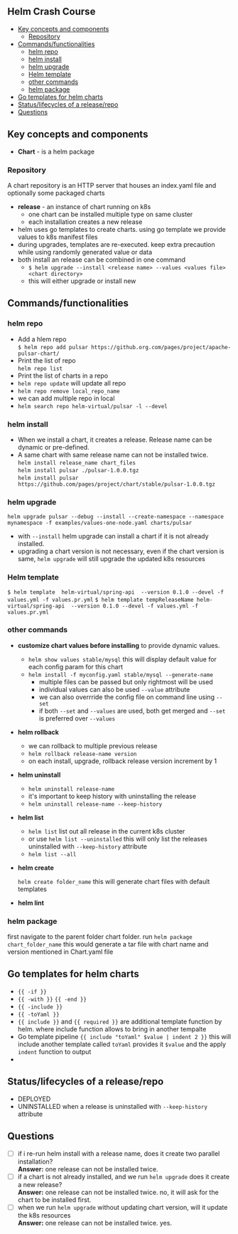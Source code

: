 <h2>Helm Crash Course </h2>

- [Key concepts and components](#key-concepts-and-components)
  - [Repository](#repository)
- [Commands/functionalities](#commandsfunctionalities)
  - [helm repo](#helm-repo)
  - [helm install](#helm-install)
  - [helm upgrade](#helm-upgrade)
  - [Helm template](#helm-template)
  - [other commands](#other-commands)
  - [helm package](#helm-package)
- [Go templates for helm charts](#go-templates-for-helm-charts)
- [Status/lifecycles of a release/repo](#statuslifecycles-of-a-releaserepo)
- [Questions](#questions)

## Key concepts and components

- **Chart** - is a helm package

### Repository

A chart repository is an HTTP server that houses an index.yaml file and optionally some packaged charts

- **release** - an instance of chart running on k8s
  - one chart can be installed multiple type on same cluster
  - each installation creates a new release
- helm uses go templates to create charts. using go template we provide values to k8s manifest files
- during upgrades, templates are re-executed. keep extra precaution while using randomly generated value or data
- both install an release can be combined in one command
  - `$ helm upgrade --install <release name> --values <values file> <chart directory>`
  - this will either upgrade or install new

## Commands/functionalities

### helm repo

- Add a hlem repo </br>
  `$ helm repo add pulsar https://github.org.com/pages/project/apache-pulsar-chart/`
- Print the list of repo </br>
  `helm repo list`
- Print the list of charts in a repo </br>
- `helm repo update` will update all repo
- `helm repo remove local_repo_name`
- we can add multiple repo in local
- `helm search repo helm-virtual/pulsar -l --devel`

### helm install

- When we install a chart, it creates a release. Release name can be dynamic or pre-defined.
- A same chart with same release name can not be installed twice. </br>
  `helm install release_name chart_files` </br>
  `helm install pulsar ./pulsar-1.0.0.tgz` </br>
  `helm install pulsar https://github.com/pages/project/chart/stable/pulsar-1.0.0.tgz`

### helm upgrade

`helm upgrade pulsar --debug --install --create-namespace --namespace mynamespace -f examples/values-one-node.yaml charts/pulsar`

- with `--install` helm upgrade can install a chart if it is not already installed.
- upgrading a chart version is not necessary, even if the chart version is same, `helm upgrade` will still upgrade the updated k8s resources

### Helm template 

`$ helm template  helm-virtual/spring-api  --version 0.1.0 --devel -f values.yml -f values.pr.yml`
`$ helm template tempReleaseName helm-virtual/spring-api  --version 0.1.0 --devel -f values.yml -f values.pr.yml`

### other commands

- **customize chart values before installing** to provide dynamic values.
  - `helm show values stable/mysql` this will display default value for each config param for this chart
  - `helm install -f myconfig.yaml stable/mysql --generate-name`
    - multiple files can be passed but only rightmost will be used
    - individual values can also be used `--value` attribute
    - we can also overrride the config file on command line using `--set`
    - if both `--set` and `--values` are used, both get merged and `--set` is preferred over `--values`
- **helm rollback**
  - we can rollback to multiple previous release
  - `helm rollback release-name version`
  - on each install, upgrade, rollback release version increment by 1
- **helm uninstall**
  - `helm uninstall release-name`
  - it's important to keep history with uninstalling the release
  - `helm uninstall release-name --keep-history`
- **helm list**
  - `helm list` list out all release in the current k8s cluster
  - or use `helm list --uninstalled` this will only list the releases uninstalled with `--keep-history` attribute
  - `helm list --all`
- **helm create**

  `helm create folder_name` this will generate chart files with default templates

- **helm lint**

### helm package

first navigate to the parent folder chart folder. run `helm package chart_folder_name` this would generate a tar file with chart name and version mentioned in Chart.yaml file

## Go templates for helm charts

- `{{ -if }}`
- `{{ -with }}` `{{ -end }}`
- `{{ -include }}`
- `{{ -toYaml }}`
- `{{ include }}` and `{{ required }}` are additional template function by helm. where include function allows to bring in another tempalte
- Go template pipeline `{{ include "toYaml" $value | indent 2 }}` this will include another template called `toYaml` provides it `$value` and the apply `indent` function to output
-

## Status/lifecycles of a release/repo

- DEPLOYED
- UNINSTALLED when a release is uninstalled with `--keep-history` attribute

## Questions

- [ ] if i re-run helm install with a release name, does it create two parallel installation? </br>
      **Answer:** one release can not be installed twice.
- [ ] if a chart is not already installed, and we run `helm upgrade` does it create a new release? </br>
      **Answer:** one release can not be installed twice.
      no, it will ask for the chart to be installed first.
- [ ] when we run `helm upgrade` without updating chart version, will it update the k8s resources </br>
      **Answer:** one release can not be installed twice.
      yes.
